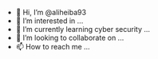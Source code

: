 - 👋 Hi, I’m @aliheiba93
- 👀 I’m interested in ...
- 🌱 I’m currently learning cyber security ...
- 💞️ I’m looking to collaborate on ...
- 📫 How to reach me ...

<!---
aliheiba93/aliheiba93 is a ✨ special ✨ repository because its `README.md` (this file) appears on your GitHub profile.
You can click the Preview link to take a look at your changes.
--->
